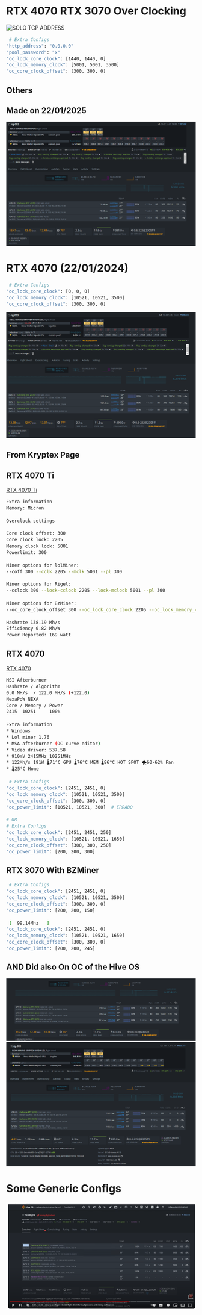 # RTX 4070 RTX 3070 Over Clocking
![SOLO TCP ADDRESS](SOLO-TCP-NEXA-Local-Mining.png)
```bash
 # Extra Configs
"http_address": "0.0.0.0"
"pool_password": "x"
"oc_lock_core_clock": [1440, 1440, 0]
"oc_lock_memory_clock": [5001, 5001, 3500]
"oc_core_clock_offset": [300, 300, 0]
```

## Others
## Made on 22/01/2025
![SOLO TCP ADDRESS Made on 22/01/2025](Video-Cards-RTX-4070-RTX-3070-Configs.png)


# RTX 4070 (22/01/2024)
```bash
 # Extra Configs
"oc_lock_core_clock": [0, 0, 0]
"oc_lock_memory_clock": [10521, 10521, 3500]
"oc_core_clock_offset": [300, 300, 0]
```
![RTX 4070 BZMINER](RTX-4070-BZMINER-OVER-CLOCK.png)


## From Kryptex Page
## RTX 4070 Ti

[RTX 4070 Ti](https://www.kryptex.com/en/overclocking/nvidia-rtx-4070-ti-micron-efficiency-overclock)
```bash
Extra information
Memory: Micron

Overclock settings

Core clock offset: 300
Core clock lock: 2205
Memory clock lock: 5001
Powerlimit: 300

Miner options for lolMiner:
--coff 300 --cclk 2205 --mclk 5001 --pl 300

Miner options for Rigel:
--cclock 300 --lock-cclock 2205 --lock-mclock 5001 --pl 300

Miner options for BzMiner:
--oc_core_clock_offset 300 --oc_lock_core_clock 2205 --oc_lock_memory_clock 5001 --oc_power_limit 300

Hashrate 138.19 Mh/s
Efficiency 0.82 Mh/W
Power Reported: 169 watt
```
## RTX 4070
[RTX 4070](https://www.kryptex.com/en/overclocking/gigabyte-rtx-4070-windforce)
```bash
MSI Afterburner
Hashrate / Algorithm
0.0 MH/s  ⚡️ 122.0 MH/s (+122.0)
NexaPoW NEXA
Core / Memory / Power
2415  10251     100%

Extra information
* Windows
* Lol miner 1.76
* MSA afterburner (OC curve editor)
* Video driver: 537.58
* 910mV 2415MHz 10251MHz
* 122Mh/s 191W 🌡️71°C GPU 🌡️76°C MEM 🌡️86°C HOT SPOT 🌪️60-62% Fan
* 🌡️25°C Home

 # Extra Configs
"oc_lock_core_clock": [2451, 2451, 0]
"oc_lock_memory_clock": [10521, 10521, 3500]
"oc_core_clock_offset": [300, 300, 0]
"oc_power_limit": [10521, 10521, 300]  # ERRADO

# OR
# Extra Configs
"oc_lock_core_clock": [2451, 2451, 250]
"oc_lock_memory_clock": [10521, 10521, 1650]
"oc_core_clock_offset": [300, 300, 250]
"oc_power_limit": [200, 200, 300]
```

## RTX 3070 With BZMiner
```bash
 # Extra Configs
"oc_lock_core_clock": [2451, 2451, 0]
"oc_lock_memory_clock": [10521, 10521, 3500]
"oc_core_clock_offset": [300, 300, 0]
"oc_power_limit": [200, 200, 150]

 [  99.14Mhz   ]
"oc_lock_core_clock": [2451, 2451, 0]
"oc_lock_memory_clock": [10521, 10521, 1650]
"oc_core_clock_offset": [300, 300, 0]
"oc_power_limit": [200, 200, 245]
```
## AND Did also On OC of the Hive OS
![RTX 3070 BZMINER](RTX-3070-BZMINER-1.png)
![RTX 3070 BZMINER](RTX-3070-BZMINER-2.png)

# Some Generic Configs
![SOLO TCP ADDRESS](Video-Cards-SomeGeneric-Configs.png)



